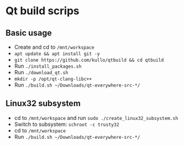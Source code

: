 Qt build scrips
===============

## Basic usage

 * Create and cd to `/mnt/workspace`
 * `apt update && apt install git -y`
 * `git clone https://github.com/kullo/qtbuild && cd qtbuild`
 * Run `./install_packages.sh`
 * Run `./download_qt.sh`
 * `mkdir -p /opt/qt-clang-libc++`
 * Run `./build.sh ~/Downloads/qt-everywhere-src-*/`

## Linux32 subsystem

 * cd to `/mnt/workspace` and run `sudo ./create_linux32_subsystem.sh`
 * Switch to subsystem: `schroot -c trusty32`
 * cd to `/mnt/workspace`
 * Run `./build.sh ~/Downloads/qt-everywhere-src-*/`
